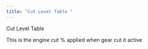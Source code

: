 ```yaml
---
title: "Cut Level Table "
---
```


Cut Level Table


This is the engine cut % applied when gear cut it active
